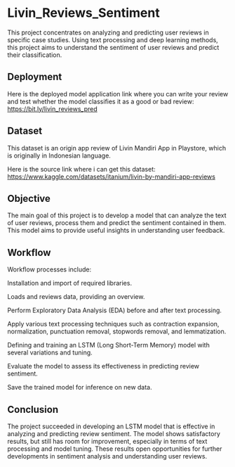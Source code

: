# Livin_Reviews_Sentiment

This project concentrates on analyzing and predicting user reviews in specific case studies. 
Using text processing and deep learning methods, this project aims to understand the sentiment of user reviews and predict their classification.

## Deployment

Here is the deployed model application link where you can write your review and test whether the model classifies it as a good or bad review: https://bit.ly/livin_reviews_pred

## Dataset

This dataset is an origin app review of Livin Mandiri App in Playstore, which is originally in Indonesian language. 

Here is the source link where i can get this dataset: https://www.kaggle.com/datasets/itanium/livin-by-mandiri-app-reviews
 
## Objective

The main goal of this project is to develop a model that can analyze the text of user reviews, process them and predict the sentiment contained in them. 
This model aims to provide useful insights in understanding user feedback.

## Workflow
Workflow processes include:

Installation and import of required libraries.

Loads and reviews data, providing an overview.

Perform Exploratory Data Analysis (EDA) before and after text processing.

Apply various text processing techniques such as contraction expansion, normalization, punctuation removal, stopwords removal, and lemmatization.

Defining and training an LSTM (Long Short-Term Memory) model with several variations and tuning.

Evaluate the model to assess its effectiveness in predicting review sentiment.

Save the trained model for inference on new data.

## Conclusion

The project succeeded in developing an LSTM model that is effective in analyzing and predicting review sentiment. 
The model shows satisfactory results, but still has room for improvement, especially in terms of text processing and model tuning. 
These results open opportunities for further developments in sentiment analysis and understanding user reviews.

